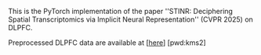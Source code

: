 This is the PyTorch implementation of the paper ''STINR: Deciphering Spatial Transcriptomics via Implicit Neural Representation'' (CVPR 2025) on DLPFC.

Preprocessed DLPFC data are available at [<a href="https://pan.baidu.com/s/1LgAT0A_DdMWe7lgL9WT7kw?pwd=kms2">here</a>] [pwd:kms2]
